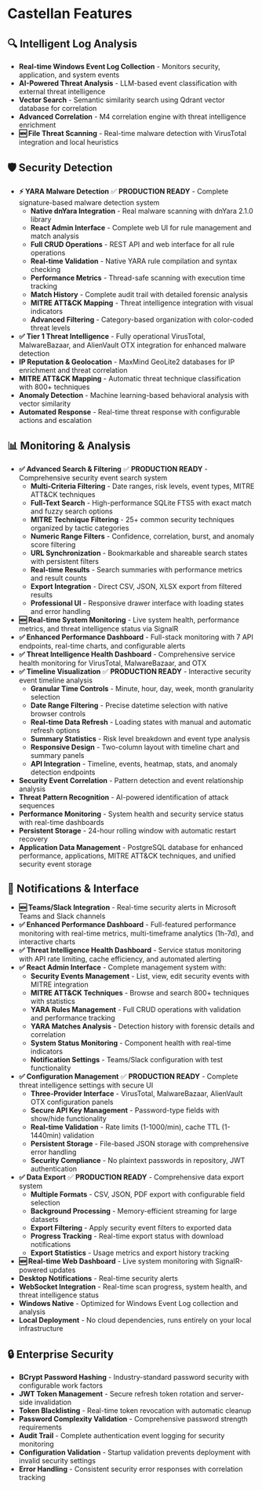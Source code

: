 # Castellan Features

## 🔍 **Intelligent Log Analysis**
- **Real-time Windows Event Log Collection** - Monitors security, application, and system events
- **AI-Powered Threat Analysis** - LLM-based event classification with external threat intelligence
- **Vector Search** - Semantic similarity search using Qdrant vector database for correlation
- **Advanced Correlation** - M4 correlation engine with threat intelligence enrichment
- **🆕 File Threat Scanning** - Real-time malware detection with VirusTotal integration and local heuristics

## 🛡️ **Security Detection**
- **⚡ YARA Malware Detection** ✅ **PRODUCTION READY** - Complete signature-based malware detection system
  - **Native dnYara Integration** - Real malware scanning with dnYara 2.1.0 library
  - **React Admin Interface** - Complete web UI for rule management and match analysis
  - **Full CRUD Operations** - REST API and web interface for all rule operations
  - **Real-time Validation** - Native YARA rule compilation and syntax checking
  - **Performance Metrics** - Thread-safe scanning with execution time tracking
  - **Match History** - Complete audit trail with detailed forensic analysis
  - **MITRE ATT&CK Mapping** - Threat intelligence integration with visual indicators
  - **Advanced Filtering** - Category-based organization with color-coded threat levels
- **✅ Tier 1 Threat Intelligence** - Fully operational VirusTotal, MalwareBazaar, and AlienVault OTX integration for enhanced malware detection
- **IP Reputation & Geolocation** - MaxMind GeoLite2 databases for IP enrichment and threat correlation
- **MITRE ATT&CK Mapping** - Automatic threat technique classification with 800+ techniques
- **Anomaly Detection** - Machine learning-based behavioral analysis with vector similarity
- **Automated Response** - Real-time threat response with configurable actions and escalation

## 📊 **Monitoring & Analysis**
- **✅ Advanced Search & Filtering** ✅ **PRODUCTION READY** - Comprehensive security event search system
  - **Multi-Criteria Filtering** - Date ranges, risk levels, event types, MITRE ATT&CK techniques
  - **Full-Text Search** - High-performance SQLite FTS5 with exact match and fuzzy search options
  - **MITRE Technique Filtering** - 25+ common security techniques organized by tactic categories
  - **Numeric Range Filters** - Confidence, correlation, burst, and anomaly score filtering
  - **URL Synchronization** - Bookmarkable and shareable search states with persistent filters
  - **Real-time Results** - Search summaries with performance metrics and result counts
  - **Export Integration** - Direct CSV, JSON, XLSX export from filtered results
  - **Professional UI** - Responsive drawer interface with loading states and error handling
- **🆕 Real-time System Monitoring** - Live system health, performance metrics, and threat intelligence status via SignalR
- **✅ Enhanced Performance Dashboard** - Full-stack monitoring with 7 API endpoints, real-time charts, and configurable alerts
- **✅ Threat Intelligence Health Dashboard** - Comprehensive service health monitoring for VirusTotal, MalwareBazaar, and OTX
- **✅ Timeline Visualization** ✅ **PRODUCTION READY** - Interactive security event timeline analysis
  - **Granular Time Controls** - Minute, hour, day, week, month granularity selection
  - **Date Range Filtering** - Precise datetime selection with native browser controls
  - **Real-time Data Refresh** - Loading states with manual and automatic refresh options
  - **Summary Statistics** - Risk level breakdown and event type analysis
  - **Responsive Design** - Two-column layout with timeline chart and summary panels
  - **API Integration** - Timeline, events, heatmap, stats, and anomaly detection endpoints
- **Security Event Correlation** - Pattern detection and event relationship analysis
- **Threat Pattern Recognition** - AI-powered identification of attack sequences
- **Performance Monitoring** - System health and security service status with real-time dashboards
- **Persistent Storage** - 24-hour rolling window with automatic restart recovery
- **Application Data Management** - PostgreSQL database for enhanced performance, applications, MITRE ATT&CK techniques, and unified security event storage

## 🔔 **Notifications & Interface**
- **🆕 Teams/Slack Integration** - Real-time security alerts in Microsoft Teams and Slack channels
- **✅ Enhanced Performance Dashboard** - Full-featured performance monitoring with real-time metrics, multi-timeframe analytics (1h-7d), and interactive charts
- **✅ Threat Intelligence Health Dashboard** - Service status monitoring with API rate limiting, cache efficiency, and automated alerting
- **✅ React Admin Interface** - Complete management system with:
  - **Security Events Management** - List, view, edit security events with MITRE integration
  - **MITRE ATT&CK Techniques** - Browse and search 800+ techniques with statistics
  - **YARA Rules Management** - Full CRUD operations with validation and performance tracking
  - **YARA Matches Analysis** - Detection history with forensic details and correlation
  - **System Status Monitoring** - Component health with real-time indicators
  - **Notification Settings** - Teams/Slack configuration with test functionality
- **✅ Configuration Management** ✅ **PRODUCTION READY** - Complete threat intelligence settings with secure UI
  - **Three-Provider Interface** - VirusTotal, MalwareBazaar, AlienVault OTX configuration panels
  - **Secure API Key Management** - Password-type fields with show/hide functionality
  - **Real-time Validation** - Rate limits (1-1000/min), cache TTL (1-1440min) validation
  - **Persistent Storage** - File-based JSON storage with comprehensive error handling
  - **Security Compliance** - No plaintext passwords in repository, JWT authentication
- **✅ Data Export** ✅ **PRODUCTION READY** - Comprehensive data export system
  - **Multiple Formats** - CSV, JSON, PDF export with configurable field selection
  - **Background Processing** - Memory-efficient streaming for large datasets
  - **Export Filtering** - Apply security event filters to exported data
  - **Progress Tracking** - Real-time export status with download notifications
  - **Export Statistics** - Usage metrics and export history tracking
- **🆕 Real-time Web Dashboard** - Live system monitoring with SignalR-powered updates
- **Desktop Notifications** - Real-time security alerts
- **WebSocket Integration** - Real-time scan progress, system health, and threat intelligence status
- **Windows Native** - Optimized for Windows Event Log collection and analysis
- **Local Deployment** - No cloud dependencies, runs entirely on your local infrastructure

## 🔒 **Enterprise Security**
- **BCrypt Password Hashing** - Industry-standard password security with configurable work factors
- **JWT Token Management** - Secure refresh token rotation and server-side invalidation
- **Token Blacklisting** - Real-time token revocation with automatic cleanup
- **Password Complexity Validation** - Comprehensive password strength requirements
- **Audit Trail** - Complete authentication event logging for security monitoring
- **Configuration Validation** - Startup validation prevents deployment with invalid security settings
- **Error Handling** - Consistent security error responses with correlation tracking
